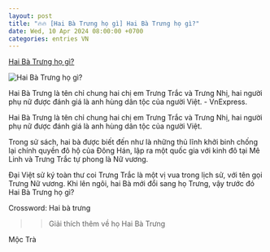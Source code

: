 ```yaml
---
layout: post
title: "🔥🔥 [Hai Bà Trưng họ gì] Hai Bà Trưng họ gì?"
date: Wed, 10 Apr 2024 08:00:00 +0700
categories: entries VN
---
```

[Hai Bà Trưng họ gì?](https://vnexpress.net/hai-ba-trung-ho-gi-4732997.html)

![Hai Bà Trưng họ gì?](https://i2-vnexpress.vnecdn.net/2024/04/11/Untitled2-1712806206-3741-1712806262.jpg?w=1200&h=0&q=100&dpr=1&fit=crop&s=WH70W8wEm2vVH8KVclLXLQ)

Hai Bà Trưng là tên chỉ chung hai chị em Trưng Trắc và Trưng Nhị, hai người phụ nữ được đánh giá là anh hùng dân tộc của người Việt. - VnExpress.

Hai Bà Trưng là tên chỉ chung hai chị em Trưng Trắc và Trưng Nhị, hai người phụ nữ được đánh giá là anh hùng dân tộc của người Việt.

Trong sử sách, hai bà được biết đến như là những thủ lĩnh khởi binh chống lại chính quyền đô hộ của Đông Hán, lập ra một quốc gia với kinh đô tại Mê Linh và Trưng Trắc tự phong là Nữ vương.

Đại Việt sử ký toàn thư coi Trưng Trắc là một vị vua trong lịch sử, với tên gọi Trưng Nữ vương. Khi lên ngôi, hai Bà mới đổi sang họ Trưng, vậy trước đó Hai Bà Trưng họ gì?

Crossword: Hai bà trưng

>> Giải thích thêm về họ Hai Bà Trưng

Mộc Trà

